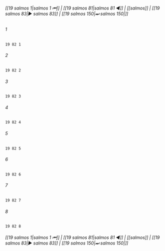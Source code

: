 
###### [[19 salmos 1|salmos 1 ⏮]] | [[19 salmos 81|salmos 81 ◀]] | [[salmos]] | [[19 salmos 83|▶ salmos 83]] | [[19 salmos 150|⏭ salmos 150|]]

###### 1
``` verse
19 82 1 
```
###### 2
``` verse
19 82 2 
```
###### 3
``` verse
19 82 3 
```
###### 4
``` verse
19 82 4 
```
###### 5
``` verse
19 82 5 
```
###### 6
``` verse
19 82 6 
```
###### 7
``` verse
19 82 7 
```
###### 8
``` verse
19 82 8 
```

###### [[19 salmos 1|salmos 1 ⏮]] | [[19 salmos 81|salmos 81 ◀]] | [[salmos]] | [[19 salmos 83|▶ salmos 83]] | [[19 salmos 150|⏭ salmos 150|]]


